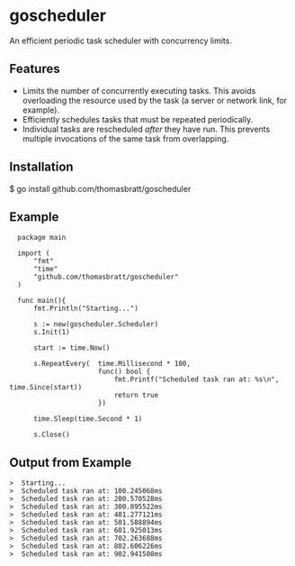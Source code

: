 goscheduler
===========

An efficient periodic task scheduler with concurrency limits.

Features
--------

* Limits the number of concurrently executing tasks. This avoids overloading
  the resource used by the task (a server or network link, for example).
* Efficiently schedules tasks that must be repeated periodically.
* Individual tasks are rescheduled _after_ they have run. This prevents multiple
  invocations of the same task from overlapping.
  
Installation
--------

$ go install github.com/thomasbratt/goscheduler

Example
--------

```
  package main
  
  import (
      "fmt"
      "time"
      "github.com/thomasbratt/goscheduler"
  )
  
  func main(){
      fmt.Println("Starting...")
      
      s := new(goscheduler.Scheduler)
      s.Init(1)
      
      start := time.Now()
      
      s.RepeatEvery(  time.Millisecond * 100,
                      func() bool {
                          fmt.Printf("Scheduled task ran at: %s\n", time.Since(start))
                          return true
                      })
      
      time.Sleep(time.Second * 1)
      
      s.Close()
```

Output from Example
--------

```
>  Starting...
>  Scheduled task ran at: 100.245068ms
>  Scheduled task ran at: 200.570528ms
>  Scheduled task ran at: 300.895522ms
>  Scheduled task ran at: 401.277121ms
>  Scheduled task ran at: 501.588894ms
>  Scheduled task ran at: 601.925013ms
>  Scheduled task ran at: 702.263688ms
>  Scheduled task ran at: 802.606226ms
>  Scheduled task ran at: 902.941508ms
```
